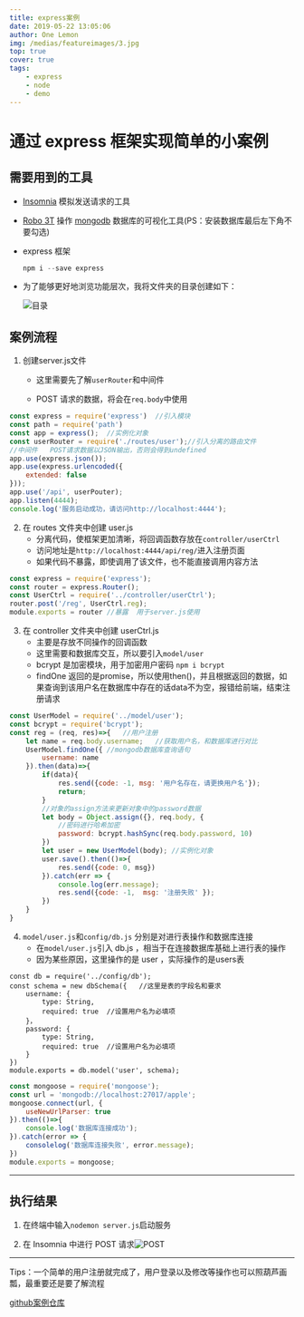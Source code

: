 ```yaml
---
title: express案例
date: 2019-05-22 13:05:06
author: One Lemon
img: /medias/featureimages/3.jpg
top: true
cover: true
tags: 
	- express
	- node 
	- demo
---
```


# 通过 express 框架实现简单的小案例

## 需要用到的工具

- [Insomnia](<https://insomnia.rest/download/>)	模拟发送请求的工具

- [Robo 3T](https://robomongo.org/download)	操作 [mongodb](https://www.mongodb.com/download-center/community) 数据库的可视化工具(PS：安装数据库最后左下角不要勾选)

- express 框架

  ```powershell
  npm i --save express
  ```

- 为了能够更好地浏览功能层次，我将文件夹的目录创建如下：

  ![目录](/medias/images/path.png)

## 案例流程

1. 创建server.js文件

   - 这里需要先了解`userRouter`和中间件

   - POST 请求的数据，将会在`req.body`中使用

```js
const express = require('express')	//引入模块
const path = require('path')
const app = express();	//实例化对象
const userRouter = require('./routes/user');//引入分离的路由文件
//中间件	POST请求数据以JSON输出，否则会得到undefined
app.use(express.json());
app.use(express.urlencoded({
    extended: false
}));
app.use('/api', userPouter);
app.listen(4444);
console.log('服务启动成功，请访问http://localhost:4444');
```

2. 在 routes 文件夹中创建 user.js
   - 分离代码，使框架更加清晰，将回调函数存放在`controller/userCtrl`
   - 访问地址是`http://localhost:4444/api/reg/`进入注册页面
   - 如果代码不暴露，即使调用了该文件，也不能直接调用内容方法

```js
const express = require('express');
const router = express.Router();
const UserCtrl = require('../controller/userCtrl');
router.post('/reg', UserCtrl.reg);
module.exports = router	//暴露  用于server.js使用
```

3. 在 controller 文件夹中创建 userCtrl.js
   - 主要是存放不同操作的回调函数
   - 这里需要和数据库交互，所以要引入`model/user`
   - bcrypt 是加密模块，用于加密用户密码 `npm i bcrypt`
   - findOne 返回的是promise，所以使用then()，并且根据返回的数据，如果查询到该用户名在数据库中存在的话data不为空，报错给前端，结束注册请求

```js
const UserModel = require('../model/user');
const bcrypt = require('bcrypt');
const reg = (req, res)=>{	//用户注册
    let name = req.body.username;	//获取用户名，和数据库进行对比
    UserModel.findOne({	//mongodb数据库查询语句
        username: name	
    }).then(data)=>{
        if(data){
            res.send({code: -1, msg: '用户名存在，请更换用户名'});
            return;
        }
        //对象的assign方法来更新对象中的password数据
     	let body = Object.assign({}, req.body, {
            //密码进行哈希加密
            password: bcrypt.hashSync(req.body.password, 10)
        })
        let user = new UserModel(body);	//实例化对象
        user.save().then(()=>{
            res.send({code: 0, msg})
        }).catch(err => {
            console.log(err.message);
            res.send({code: -1,  msg: '注册失败' });
        })
    }
}
```

4. `model/user.js`和`config/db.js` 分别是对进行表操作和数据库连接
   - 在`model/user.js`引入 db.js ，相当于在连接数据库基础上进行表的操作
   - 因为某些原因，这里操作的是 user ，实际操作的是users表

```JS
const db = require('../config/db');
const schema = new dbSchema({	//这里是表的字段名和要求
    username: {
        type: String,
        required: true	//设置用户名为必填项
    }，
    password: {
        type: String,
        required: true	//设置用户名为必填项
	}
})
module.exports = db.model('user', schema);	
```

```js
const mongoose = require('mongoose');
const url = 'mongodb://localhost:27017/apple';
mongoose.connect(url, {
    useNewUrlParser: true
}).then(()=>{
    console.log('数据库连接成功');
}).catch(error => {
	consolelog('数据库连接失败', error.message);
})
module.exports = mongoose;
```

---

## 执行结果

1. 在终端中输入`nodemon server.js`启动服务

2. 在 Insomnia 中进行 POST 请求![POST](/medias/images/POST.png)

----

Tips：一个简单的用户注册就完成了，用户登录以及修改等操作也可以照葫芦画瓢，最重要还是要了解流程

[github案例仓库](https://github.com/One-Lemon/express-demo)